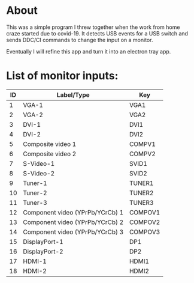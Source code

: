 # About
This was a simple program I threw together when the work from home craze started due to covid-19. It detects
USB events for a USB switch and sends DDC/CI commands to change the input on a monitor.

Eventually I will refine this app and turn it into an electron tray app.

# List of monitor inputs:
ID | Label/Type | Key
-- | ---------- | ---
1 | VGA-1 | VGA1
2 | VGA-2 | VGA2
3 | DVI-1 | DVI1
4 | DVI-2 | DVI2
5 | Composite video 1 | COMPV1
6 | Composite video 2 | COMPV2
7 | S-Video-1 | SVID1
8 | S-Video-2 | SVID2
9 | Tuner-1 | TUNER1
10 | Tuner-2 | TUNER2
11 | Tuner-3 | TUNER3
12 | Component video (YPrPb/YCrCb) 1 | COMPOV1
13 | Component video (YPrPb/YCrCb) 2 | COMPOV2
14 | Component video (YPrPb/YCrCb) 3 | COMPOV3
15 | DisplayPort-1 | DP1
16 | DisplayPort-2 | DP2
17 | HDMI-1 | HDMI1
18 | HDMI-2 | HDMI2